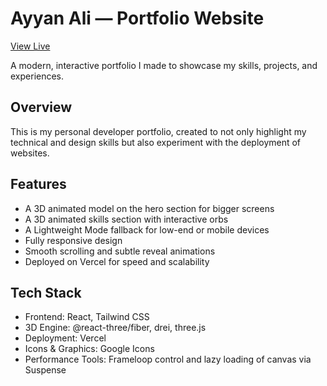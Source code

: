 # Ayyan Ali — Portfolio Website
[View Live](https://ayyan-ali-portfolio.vercel.app/)


A modern, interactive portfolio I made to showcase my skills, projects, and experiences.
## Overview

This is my personal developer portfolio, created to not only highlight my technical and design skills but also experiment with the deployment of websites.

## Features
- A 3D animated model on the hero section for bigger screens
- A 3D animated skills section with interactive orbs
- A Lightweight Mode fallback for low-end or mobile devices
- Fully responsive design
- Smooth scrolling and subtle reveal animations
- Deployed on Vercel for speed and scalability

## Tech Stack

- Frontend: React, Tailwind CSS
- 3D Engine: @react-three/fiber, drei, three.js
- Deployment: Vercel
- Icons & Graphics: Google Icons
- Performance Tools: Frameloop control and lazy loading of canvas via Suspense
